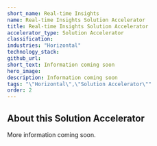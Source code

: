 ```yaml
---
short_name: Real-time Insights
name: Real-time Insights Solution Accelerator
title: Real-time Insights Solution Accelerator
accelerator_type: Solution Accelerator
classification: 
industries: "Horizontal"
technology_stack: 
github_url: 
short_text: Information coming soon
hero_image: 
description: Information coming soon
tags: "\"Horizontal\",\"Solution Accelerator\""
order: 2
---
```

## About this Solution Accelerator

More information coming soon.
